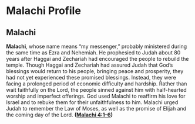 # Malachi Profile

## Malachi

**Malachi**, whose name means “my messenger,” probably ministered during the same time as Ezra and Nehemiah. He prophesied to Judah about 80 years after Haggai and Zechariah had encouraged the people to rebuild the temple. Though Haggai and Zechariah had assured Judah that God’s blessings would return to his people, bringing peace and prosperity, they had not yet experienced these promised blessings. Instead, they were facing a prolonged period of economic difficulty and hardship. Rather than wait faithfully on the Lord, the people sinned against him with half-hearted worship and imperfect offerings. God used Malachi to reaffirm his love for Israel and to rebuke them for their unfaithfulness to him. Malachi urged Judah to remember the Law of Moses, as well as the promise of Elijah and the coming day of the Lord. **([Malachi 4:1–6](https://www.esv.org/Malachi+4%3A1%E2%80%936/))**

